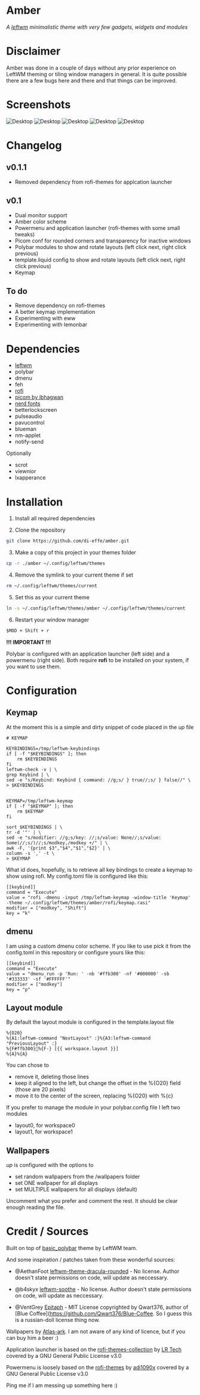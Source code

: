 # Amber
*A [leftwm](https://github.com/leftwm/leftwm) minimalistic theme with very few gadgets, widgets and modules*


# Disclaimer
Amber was done in a couple of days without any prior experience on LeftWM theming or tiling window managers in general. It is quite possible there are a few bugs here and there and that things can be improved.

# Screenshots

![Desktop](./screenshots/amber_desktop.png)
![Desktop](./screenshots/amber_tiles.png)
![Desktop](./screenshots/amber_apps.png)
![Desktop](./screenshots/amber_powermenu.png)
![Desktop](./screenshots/amber_keymap.png)
 


# Changelog

## v0.1.1
- Removed dependency from rofi-themes for applcation launcher

## v0.1
- Dual monitor support
- Amber color scheme
- Powermenu and application launcher (rofi-themes with some small tweaks)
- Picom conf for rounded corners and transparency for inactive windows
- Polybar modules to show and rotate layouts (left click next, right click previous)
- template.liquid config to show and rotate layouts (left click next, right click previous) 
- Keymap


## To do
- Remove dependency on rofi-themes
- A better keymap implementation
- Experimenting with eww 
- Experimenting with lemonbar

# Dependencies

- [leftwm](https://github.com/leftwm/leftwm)
- polybar
- dmenu 
- feh
- [rofi](https://github.com/davatorium/rofi) 
- [picom by ibhagwan](https://github.com/ibhagwan/picom)
- [nerd fonts](https://www.nerdfonts.com/)
- betterlockscreen
- pulseaudio
- pavucontrol
- blueman
- nm-applet
- notify-send

Optionally
- scrot
- viewnior
- lxapperance


# Installation
1. Install all required dependencies

2. Clone the repository

```BASH
git clone https://github.com/di-effe/amber.git
```

3. Make a copy of this project in your themes folder

```BASH
cp -r ./amber ~/.config/leftwm/themes
```

4. Remove the symlink to your current theme if set

```BASH
rm ~/.config/leftwm/themes/current
```
5. Set this as your current theme

```BASH
ln -s ~/.config/leftwm/themes/amber ~/.config/leftwm/themes/current
```

6. Restart your window manager

```Default shortcut
$MOD + Shift + r
```
**!!! IMPORTANT !!!**

Polybar is configured with an application launcher (left side) and a powermenu (right side). Both require **rofi** to be installed on your system, if you want to use them.


# Configuration

## Keymap
At the moment this is a simple and dirty snippet of code placed in the *up* file

```
# KEYMAP

KEYBINDINGS=/tmp/leftwm-keybindings
if [ -f "$KEYBINDINGS" ]; then
    rm $KEYBINDINGS
fi
leftwm-check -v | \
grep Keybind | \
sed -e "s/Keybind: Keybind { command: //g;s/ } true//;s/ } false//" \
> $KEYBINDINGS


KEYMAP=/tmp/leftwm-keymap
if [ -f "$KEYMAP" ]; then
    rm $KEYMAP
fi

sort $KEYBINDINGS | \
tr -d '"' | \
sed -e "s/modifier: //g;s/key: //;s/value: None//;s/value: Some(//;s/)//;s/modkey,/modkey +/" | \
awk -F, '{print $3","$4","$1","$2}' | \
column -s ',' -t \
> $KEYMAP
```

What id does, hopefully, is to retrieve all key bindings to create a keymap to show using rofi.
My config.toml file is configured like this:

```
[[keybind]]
command = "Execute"
value = "rofi -dmenu -input /tmp/leftwm-keymap -window-title 'Keymap' -theme ~/.config/leftwm/themes/amber/rofi/keymap.rasi"
modifier = ["modkey", "Shift"]
key = "k"
```


## dmenu
I am using a custom dmenu color scheme. If you like to use pick it from the config.toml in this repository or configure yours like this:

```
[[keybind]]
command = "Execute"
value = "dmenu_run -p 'Run: ' -nb '#ffb300' -nf '#000000' -sb '#333333' -sf '#FFFFFF'"
modifier = ["modkey"]
key = "p"
```

## Layout module
By default the layout module is configured in the template.layout file
```
%{O20}
%{A1:leftwm-command "NextLayout" :}%{A3:leftwm-command "PreviousLayout" :}
%{F#ffb300}%{F-} [{{ workspace.layout }}]
%{A}%{A}
```
You can chose to 
- remove it, deleting those lines
- keep it aligned to the left, but change the offset in the %{O20} field (those are 20 pixels)
- move it to the center of the screen, replacing %{O20} with %{c}

If you prefer to manage the module in your polybar.config file I left two modules
- layout0, for workspace0
- layout1, for workspace1


## Wallpapers

*up* is configured with the options to
- set random wallpapers from the /wallpapers folder
- set ONE wallpaper for all displays
- set MULTIPLE wallpapers for all displays (default)

Uncomment what you prefer and comment the rest. It should be clear enough reading the file.




# Credit / Sources
Built on top of [basic_polybar](https://github.com/leftwm/leftwm/tree/main/themes/basic_polybar) theme by LeftWM team.

And some inspiration / patches taken from these wonderful sources:

- @AethanFoot [leftwm-theme-dracula-rounded](https://github.com/AethanFoot/leftwm-theme-dracula-rounded) - No license. Author doesn't state permissions on code, will update as neccessary.

- @b4skyx [leftwm-soothe](https://github.com/b4skyx/leftwm-soothe) - No license. Author doesn't state permissions on code, will update as neccessary.

- @VentGrey [Epitaph](https://github.com/VentGrey/Epitaph/) - MIT License copyrighted by Qwart376, author of [Blue Coffee](https://github.com/Qwart376/Blue-Coffee. So I guess this is a russian-doll license thing now.

Wallpapers by [Atlas-ark](https://www.reddit.com/user/atlas-ark/). I am not aware of any kind of licence, but if you can buy him a beer :)

Application launcher is based on the [rofi-themes-collection](https://github.com/lr-tech/rofi-themes-collection) by [LR Tech](https://github.com/lr-tech) covered by a GNU General Public License v3.0

Powermenu is loosely based on the [rofi-themes](hhttps://github.com/adi1090x/rofi) by [adi1090x](https://github.com/adi1090x) covered by a GNU General Public License v3.0


Ping me if I am messing up something here :)
